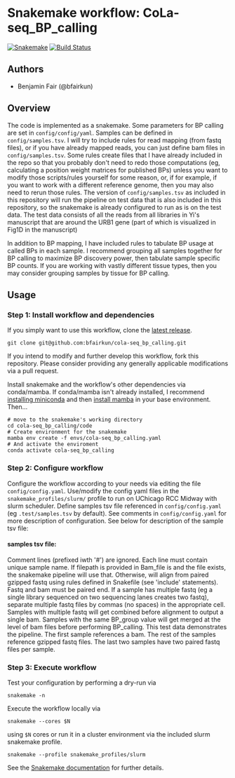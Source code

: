 # Snakemake workflow: CoLa-seq_BP_calling

[![Snakemake](https://img.shields.io/badge/snakemake-≥6.1.0-brightgreen.svg)](https://snakemake.bitbucket.io)
[![Build Status](https://travis-ci.org/snakemake-workflows/cola-seq_bp_calling.svg?branch=master)](https://travis-ci.org/snakemake-workflows/cola-seq_bp_calling)


## Authors

* Benjamin Fair (@bfairkun)

## Overview

The code is implemented as a snakemake. Some parameters for BP calling are set in `config/config/yaml`. Samples can be defined in `config/samples.tsv`. I will try to include rules for read mapping (from fastq files), or if you have already mapped reads, you can just define bam files in `config/samples.tsv`. Some rules create files that I have already included in the repo so that you probably don't need to redo those computations (eg, calculating a position weight matrices for published BPs) unless you want to modify those scripts/rules yourself for some reason, or, if for example, if you want to work with a different reference genome, then you may also need to rerun those rules. The version of `config/samples.tsv` as included in this repository will run the pipeline on test data that is also included in this repository, so the snakemake is already configured to run as is on the test data. The test data consists of all the reads from all libraries in Yi's manuscript that are around the URB1 gene (part of which is visualized in Fig1D in the manuscript)

In addition to BP mapping, I have included rules to tabulate BP usage at called BPs in each sample. I recommend grouping all samples together for BP calling to maximize BP discovery power, then tabulate sample specific BP counts. If you are working with vastly different tissue types, then you may consider grouping samples by tissue for BP calling.

## Usage

### Step 1: Install workflow and dependencies

If you simply want to use this workflow, clone the [latest release](https://github.com/bfairkun/cola-seq_bp_calling).

    git clone git@github.com:bfairkun/cola-seq_bp_calling.git

If you intend to modify and further develop this workflow, fork this repository. Please consider providing any generally applicable modifications via a pull request.

Install snakemake and the workflow's other dependencies via conda/mamba. If conda/mamba isn't already installed, I recommend [installing miniconda](https://docs.conda.io/en/latest/miniconda.html) and then [install mamba](https://github.com/mamba-org/mamba) in your base environment. Then...

    # move to the snakemake's working directory
    cd cola-seq_bp_calling/code
    # Create environment for the snakemake
    mamba env create -f envs/cola-seq_bp_calling.yaml
    # And activate the enviroment
    conda activate cola-seq_bp_calling

### Step 2: Configure workflow

Configure the workflow according to your needs via editing the file `config/config.yaml`. Use/modify the config yaml files in the `snakemake_profiles/slurm/` profile to run on UChicago RCC Midway with slurm scheduler. Define samples tsv file referenced in `config/config.yaml` (eg `.test/samples.tsv` by default). See comments in `config/config.yaml` for more description of configuration. See below for description of the sample tsv file:

#### samples tsv file:

Comment lines (prefixed iwth '#') are ignored.  Each line must contain unique sample name.  If filepath is provided in Bam_file is and the file exists, the snakemake pipeline will use that. Otherwise, will align from paired gzipped fastq using rules defined in Snakefile (see 'include' statements). Fastq and bam must be paired end. If a sample has multiple fastq (eg a single library sequenced on two sequencing lanes creates two fastq), separate multiple fastq files by commas (no spaces) in the appropriate cell. Samples with multiple fastq will get combined before alignment to output a single bam.  Samples with the same BP_group value will get merged at the level of bam files before performing BP_calling. This test data demonstrates the pipeline. The first sample references a bam. The rest of the samples reference gzipped fastq files. The last two samples have two paired fastq files per sample.

### Step 3: Execute workflow

Test your configuration by performing a dry-run via

    snakemake -n

Execute the workflow locally via

    snakemake --cores $N

using `$N` cores or run it in a cluster environment via the included slurm snakemake profile.

    snakemake --profile snakemake_profiles/slurm

See the [Snakemake documentation](https://snakemake.readthedocs.io) for further details.
